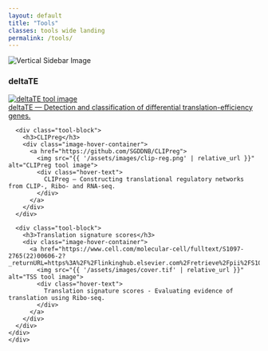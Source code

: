 ```yaml
---
layout: default
title: "Tools"
classes: tools wide landing
permalink: /tools/
---
```



<section class="page-section full-page-layout fade-in">
    <div class="sidebar-image">
      <img src="{{ '/assets/images/Thesis_cover.png' | relative_url }}" alt="Vertical Sidebar Image" />
    </div>
    <div class="main-content">
    <div class="tool-gallery">
      <div class="tool-block">
        <h3>deltaTE</h3>
        <div class="image-hover-container">
          <a href="https://github.com/SGDDNB/translational_regulation">
            <img src="{{ '/assets/images/delta-te.png' | relative_url }}" alt="deltaTE tool image">
            <div class="hover-text">
              deltaTE — Detection and classification of differential translation-efficiency genes.
            </div>
          </a>
        </div>
      </div>
    
      <div class="tool-block">
        <h3>CLIPreg</h3>
        <div class="image-hover-container">
          <a href="https://github.com/SGDDNB/CLIPreg">
            <img src="{{ '/assets/images/clip-reg.png' | relative_url }}" alt="CLIPreg tool image">
            <div class="hover-text">
              CLIPreg — Constructing translational regulatory networks from CLIP-, Ribo- and RNA-seq.
            </div>
          </a>
        </div>
      </div>
    
      <div class="tool-block">
        <h3>Translation signature scores</h3>
        <div class="image-hover-container">
          <a href="https://www.cell.com/molecular-cell/fulltext/S1097-2765(22)00606-2?_returnURL=https%3A%2F%2Flinkinghub.elsevier.com%2Fretrieve%2Fpii%2FS1097276522006062%3Fshowall%3Dtrue">
            <img src="{{ '/assets/images/cover.tif' | relative_url }}" alt="TSS tool image">
            <div class="hover-text">
              Translation signature scores - Evaluating evidence of translation using Ribo-seq.
            </div>
          </a>
        </div>
      </div>
    </div>
    </div>
</section>





